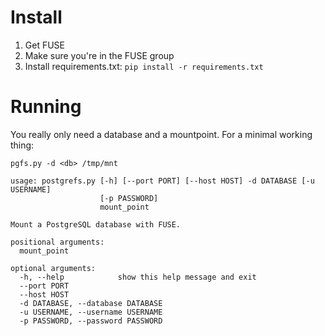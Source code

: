 Install
=======

1. Get FUSE
2. Make sure you're in the FUSE group
3. Install requirements.txt: `pip install -r requirements.txt`

Running
=======

You really only need a database and a mountpoint. For a minimal working thing:

    pgfs.py -d <db> /tmp/mnt


````
usage: postgrefs.py [-h] [--port PORT] [--host HOST] -d DATABASE [-u USERNAME]
                    [-p PASSWORD]
                    mount_point

Mount a PostgreSQL database with FUSE.

positional arguments:
  mount_point

optional arguments:
  -h, --help            show this help message and exit
  --port PORT
  --host HOST
  -d DATABASE, --database DATABASE
  -u USERNAME, --username USERNAME
  -p PASSWORD, --password PASSWORD
````
